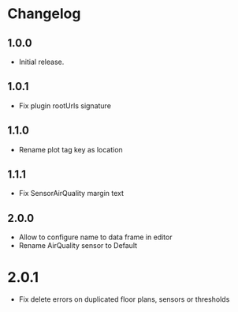 # Changelog

## 1.0.0

- Initial release.

## 1.0.1

- Fix plugin rootUrls signature

## 1.1.0

- Rename plot tag key as location

## 1.1.1

- Fix SensorAirQuality margin text

## 2.0.0

- Allow to configure name to data frame in editor
- Rename AirQuality sensor to Default

# 2.0.1

- Fix delete errors on duplicated floor plans, sensors or thresholds

